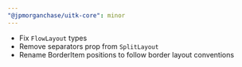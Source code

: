 ```yaml
---
"@jpmorganchase/uitk-core": minor
---
```


- Fix `FlowLayout` types
- Remove separators prop from `SplitLayout`
- Rename BorderItem positions to follow border layout conventions
